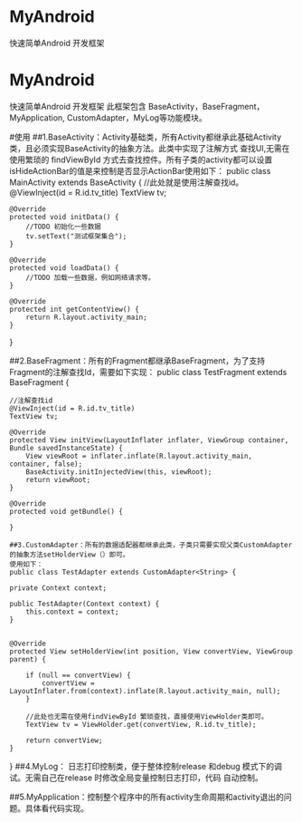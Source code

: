 # MyAndroid
快速简单Android 开发框架
# MyAndroid
快速简单Android 开发框架
此框架包含 BaseActivity，BaseFragment，MyApplication, CustomAdapter，MyLog等功能模块。

#使用
##1.BaseActivity：Activity基础类，所有Activity都继承此基础Activity类，且必须实现BaseActivity的抽象方法。此类中实现了注解方式
查找UI,无需在使用繁琐的 findViewById 方式去查找控件。所有子类的activity都可以设置isHideActionBar的值是来控制是否显示ActionBar使用如下：
public class MainActivity extends BaseActivity {
    //此处就是使用注解查找id。
    @ViewInject(id = R.id.tv_title)
    TextView tv;


    @Override
    protected void initData() {
        //TODO 初始化一些数据
        tv.setText("测试框架集合");
    }

    @Override
    protected void loadData() {
        //TODO 加载一些数据，例如网络请求等。
    }

    @Override
    protected int getContentView() {
        return R.layout.activity_main;
    }
}


##2.BaseFragment：所有的Fragment都继承BaseFragment，为了支持Fragment的注解查找Id，需要如下实现：
public class TestFragment extends BaseFragment {

    //注解查找id
    @ViewInject(id = R.id.tv_title)
    TextView tv;

    @Override
    protected View initView(LayoutInflater inflater, ViewGroup container, Bundle savedInstanceState) {
        View viewRoot = inflater.inflate(R.layout.activity_main, container, false);
        BaseActivity.initInjectedView(this, viewRoot);
        return viewRoot;
    }

    @Override
    protected void getBundle() {

    }
    
    ##3.CustomAdapter：所有的数据适配器都继承此类，子类只需要实现父类CustomAdapter的抽象方法setHolderView（）即可。
    使用如下：
    public class TestAdapter extends CustomAdapter<String> {

    private Context context;

    public TestAdapter(Context context) {
        this.context = context;
    }


    @Override
    protected View setHolderView(int position, View convertView, ViewGroup parent) {

        if (null == convertView) {
            convertView = LayoutInflater.from(context).inflate(R.layout.activity_main, null);
        }

        //此处也无需在使用findViewById 繁琐查找，直接使用ViewHolder类即可。
        TextView tv = ViewHolder.get(convertView, R.id.tv_title);

        return convertView;
    }
}
##4.MyLog： 日志打印控制类，便于整体控制release 和debug 模式下的调试。无需自己在release 时修改全局变量控制日志打印，代码
自动控制。

##5.MyApplication：控制整个程序中的所有activity生命周期和activity退出的问题。具体看代码实现。
